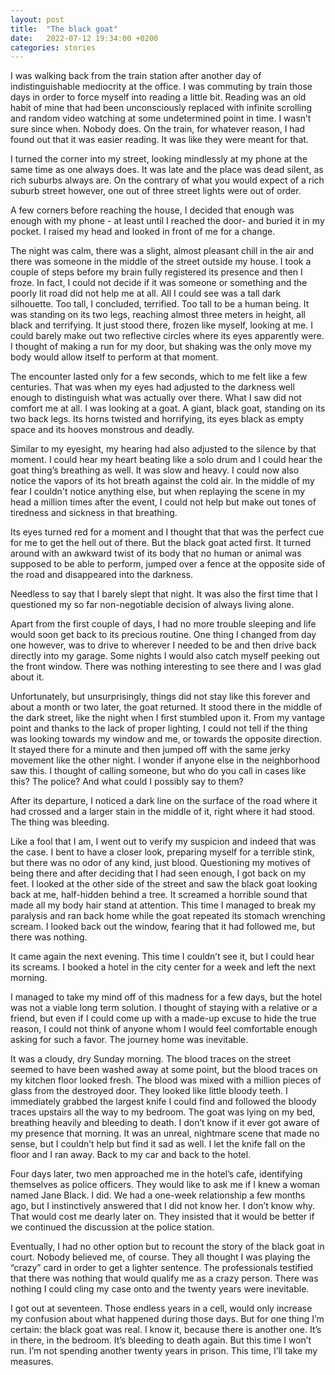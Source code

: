 ```yaml
---
layout: post
title:  "The black goat"
date:   2022-07-12 19:34:00 +0200
categories: stories
---
```


I was walking back from the train station after another day of indistinguishable mediocrity at the office. I was commuting by train those days in order to force myself into reading a little bit. Reading was an old habit of mine that had been  unconsciously replaced with infinite scrolling and random video watching at some undetermined point in time. I wasn’t sure since when. Nobody does. On the train, for whatever reason, I had found out that it was easier reading. It was like they were meant for that.

I turned the corner into my street, looking mindlessly at my phone at the same time as one always does. It was late and the place was dead silent, as rich suburbs always are. On the contrary of what you would expect of a rich suburb street however, one out of three street lights were out of order. 

A few corners before reaching the house, I decided that enough was enough with my phone - at least until I reached the door- and buried it in my pocket. I raised my head and looked in front of me for a change. 

The night was calm, there was a slight, almost pleasant chill in the air and there was someone in the middle of the street outside my house. I took a couple of steps before my brain fully registered its presence and then I froze. In fact, I could not decide if it was someone or something and the poorly lit road did not help me at all. All I could see was a tall dark silhouette. Too tall, I concluded, terrified. Too tall to be a human being. It was standing on its two legs, reaching almost three meters in height, all black and terrifying. It just stood there, frozen like myself, looking at me. I could barely make out two reflective circles where its eyes apparently were. I thought of making a run for my door, but shaking was the only move my body would allow itself to perform at that moment.

The encounter lasted only for a few seconds, which to me felt like a few centuries. That was when my eyes had adjusted to the darkness well enough to distinguish what was actually over there. What I saw did not comfort me at all. I was looking at a goat. A giant, black goat, standing on its two back legs. Its horns twisted and horrifying, its eyes black as empty space and its hooves monstrous and deadly. 

Similar to my eyesight, my hearing had also adjusted to the silence by that moment. I could hear my heart beating like a solo drum and I could hear the goat thing’s breathing as well. It was slow and heavy. I could now also notice the vapors of its hot breath against the cold air. In the middle of my fear I couldn't notice anything else, but when replaying the scene in my head a million times after the event, I could not help but make out tones of tiredness and sickness in that breathing.

Its eyes turned red for a moment and I thought that that was the perfect cue for me to get the hell out of there. But the black goat acted first. It turned around with an awkward twist of its body that no human or animal was supposed to be able to perform, jumped over a fence at the opposite side of the road and disappeared into the darkness.

Needless to say that I barely slept that night. It was also the first time that I questioned my so far non-negotiable decision of always living alone.

Apart from the first couple of days, I had no more trouble sleeping and life would soon get back to its precious routine. One thing I changed from day one however, was to drive to wherever I needed to be and then drive back directly into my garage. Some nights I would also catch myself peeking out the front window. There was nothing interesting to see there and I was glad about it.

Unfortunately, but unsurprisingly, things did not stay like this forever and about a month or two later, the goat returned. It stood there in the middle of the dark street, like the night when I first stumbled upon it. From my vantage point and thanks to the lack of proper lighting, I could not tell if the thing was looking towards my window and me, or towards the opposite direction. It stayed there for a minute and then jumped off with the same jerky movement like the other night. I wonder if anyone else in the neighborhood saw this. I thought of calling someone, but who do you call in cases like this? The police? And what could I possibly say to them?

After its departure, I noticed a dark line on the surface of the road where it had crossed and a larger stain in the middle of it, right where it had stood. The thing was bleeding. 

Like a fool that I am, I went out to verify my suspicion and indeed that was the case. I bent to have a closer look, preparing myself for a terrible stink, but there was no odor of any kind, just blood. Questioning my motives of being there and after deciding that I had seen enough, I got back on my feet. I looked at the other side of the street and saw the black goat looking back at me, half-hidden behind a tree. It screamed a horrible sound that made all my body hair stand at attention. This time I managed to break my paralysis and ran back home while the goat repeated its stomach wrenching scream. I looked back out the window, fearing that it had followed me, but there was nothing.

It came again the next evening. This time I couldn’t see it, but I could hear its screams. I booked a hotel in the city center for a week and left the next morning.

I managed to take my mind off of this madness for a few days, but the hotel was not a viable long term solution. I thought of staying with a relative or a friend, but even if I could come up with a made-up excuse to hide the true reason, I could not think of anyone whom I would feel comfortable enough asking for such a favor. The journey home was inevitable.

It was a cloudy, dry Sunday morning. The blood traces on the street seemed to have been washed away at some point, but the blood traces on my kitchen floor looked fresh. The blood was mixed with a million pieces of glass from the destroyed door. They looked like little bloody teeth. I immediately grabbed the largest knife I could find and followed the bloody traces upstairs all the way to my bedroom. The goat was lying on my bed, breathing heavily and bleeding to death. I don’t know if it ever got aware of my presence that morning. It was an unreal, nightmare scene that made no sense, but I couldn’t help but find it sad as well. I let the knife fall on the floor and I ran away. Back to my car and back to the hotel.

Four days later, two men approached me in the hotel’s cafe, identifying themselves as police officers. They would like to ask me if I knew a woman named Jane Black. I did. We had a one-week relationship a few months ago, but I instinctively answered that I did not know her. I don’t know why. That would cost me dearly later on. They insisted that it would be better if we continued the discussion at the police station.

Eventually, I had no other option but to recount the story of the black goat in court. Nobody believed me, of course. They all thought I was playing the “crazy” card in order to get a lighter sentence. The professionals testified that there was nothing that would qualify me as a crazy person. There was nothing I could cling my case onto and the twenty years were inevitable.

I got out at seventeen. Those endless years in a cell, would only increase my confusion about what happened during those days. But for one thing I’m certain: the black goat was real. I know it, because there is another one. It’s in there, in the bedroom. It’s bleeding to death again. But this time I won’t run. I’m not spending another twenty years in prison. This time, I’ll take my measures.
